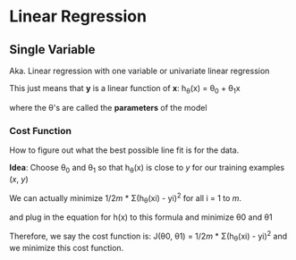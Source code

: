 # Linear Regression

## Single Variable

Aka. Linear regression with one variable or univariate linear regression


This just means that **y** is a linear function of **x**: h<sub>&theta;</sub>(x) = &theta;<sub>0</sub> + &theta;<sub>1</sub>x

where the &theta;'s are called the **parameters** of the model

### Cost Function

How to figure out what the best possible line fit is for the data.

**Idea**: Choose &theta;<sub>0</sub> and &theta;<sub>1</sub> so that h<sub>&theta;</sub>(x) is close to *y* for our training examples (*x*, *y*)

We can actually minimize 1/2*m* * &Sigma;(h<sub>&theta;</sub>(xi) - yi)<sup>2</sup> for all i = 1 to *m*. 

and plug in the equation for h(x) to this formula and minimize &theta;0 and &theta;1


Therefore, we say the cost function is: J(&theta;0, &theta;1) = 1/2*m* * &Sigma;(h<sub>&theta;</sub>(xi) - yi)<sup>2</sup> and we minimize this cost function.

